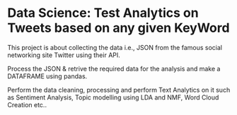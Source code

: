 # Data Science: Test Analytics on Tweets based on any given KeyWord

This project is about collecting the data i.e., JSON from the famous social networking site Twitter using their API.

Process the JSON & retrive the required data for the analysis and make a DATAFRAME using pandas.

Perform the data cleaning, processing and perform Text Analytics on it such as Sentiment Analysis, Topic modelling using LDA and NMF, Word Cloud Creation etc..
